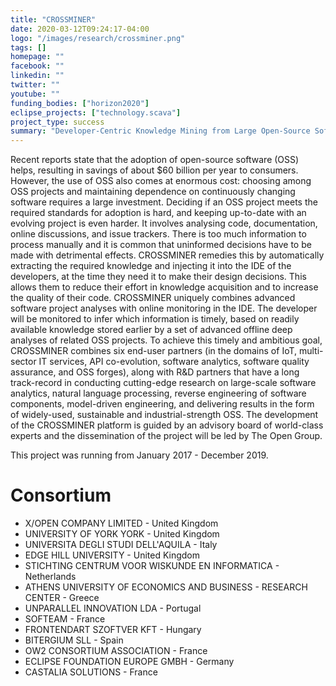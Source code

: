 ```yaml
---
title: "CROSSMINER"
date: 2020-03-12T09:24:17-04:00
logo: "/images/research/crossminer.png"
tags: []
homepage: ""
facebook: ""
linkedin: ""
twitter: ""
youtube: ""
funding_bodies: ["horizon2020"]
eclipse_projects: ["technology.scava"]
project_type: success
summary: "Developer-Centric Knowledge Mining from Large Open-Source Software Repositories"
---
```

Recent reports state that the adoption of open-source software (OSS) helps, resulting in savings of about $60 billion per year to consumers. However, the use of OSS also comes at enormous cost: choosing among OSS projects and maintaining dependence on continuously changing software requires a large investment. Deciding if an OSS project meets the required standards for adoption is hard, and keeping up-to-date with an evolving project is even harder.
It involves analysing code, documentation, online discussions, and issue trackers. There is too much information to process manually and it is common that uninformed decisions have to be made with detrimental effects. CROSSMINER remedies this by automatically extracting the required knowledge and injecting it into the IDE of the developers, at the time they need it to make their design decisions. This allows them to reduce their effort in knowledge acquisition and to increase the quality of their code. CROSSMINER uniquely combines advanced software project analyses with online monitoring in the IDE. The developer will be monitored to infer which information is timely, based on readily available knowledge stored earlier by a set of advanced offline deep analyses of related OSS projects.
To achieve this timely and ambitious goal, CROSSMINER combines six end-user partners (in the domains of IoT, multi-sector IT services, API co-evolution, software analytics, software quality assurance, and OSS forges), along with R&D partners that have a long track-record in conducting cutting-edge research on large-scale software analytics, natural language processing, reverse engineering of software components, model-driven engineering, and delivering results in the form of widely-used, sustainable and industrial-strength OSS. The development of the CROSSMINER platform is guided by an advisory board of world-class experts and the dissemination of the project will be led by The Open Group.


This project was running from January 2017 - December 2019.

# Consortium
* X/OPEN COMPANY LIMITED - United Kingdom
* UNIVERSITY OF YORK YORK - United Kingdom
* UNIVERSITA DEGLI STUDI DELL'AQUILA - Italy
* EDGE HILL UNIVERSITY - United Kingdom
* STICHTING CENTRUM VOOR WISKUNDE EN INFORMATICA - Netherlands
* ATHENS UNIVERSITY OF ECONOMICS AND BUSINESS - RESEARCH CENTER - Greece
* UNPARALLEL INNOVATION LDA - Portugal
* SOFTEAM - France
* FRONTENDART SZOFTVER KFT - Hungary
* BITERGIUM SLL - Spain
* OW2 CONSORTIUM ASSOCIATION  - France
* ECLIPSE FOUNDATION EUROPE GMBH - Germany
* CASTALIA SOLUTIONS - France
